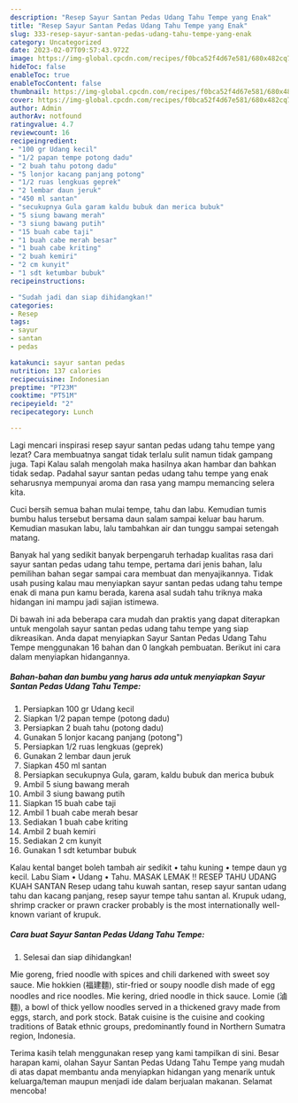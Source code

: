 ```yaml
---
description: "Resep Sayur Santan Pedas Udang Tahu Tempe yang Enak"
title: "Resep Sayur Santan Pedas Udang Tahu Tempe yang Enak"
slug: 333-resep-sayur-santan-pedas-udang-tahu-tempe-yang-enak
category: Uncategorized
date: 2023-02-07T09:57:43.972Z
image: https://img-global.cpcdn.com/recipes/f0bca52f4d67e581/680x482cq70/sayur-santan-pedas-udang-tahu-tempe-foto-resep-utama.jpg
hideToc: false
enableToc: true
enableTocContent: false
thumbnail: https://img-global.cpcdn.com/recipes/f0bca52f4d67e581/680x482cq70/sayur-santan-pedas-udang-tahu-tempe-foto-resep-utama.jpg
cover: https://img-global.cpcdn.com/recipes/f0bca52f4d67e581/680x482cq70/sayur-santan-pedas-udang-tahu-tempe-foto-resep-utama.jpg
author: Admin
authorAv: notfound
ratingvalue: 4.7
reviewcount: 16
recipeingredient:
- "100 gr Udang kecil"
- "1/2 papan tempe potong dadu"
- "2 buah tahu potong dadu"
- "5 lonjor kacang panjang potong"
- "1/2 ruas lengkuas geprek"
- "2 lembar daun jeruk"
- "450 ml santan"
- "secukupnya Gula garam kaldu bubuk dan merica bubuk"
- "5 siung bawang merah"
- "3 siung bawang putih"
- "15 buah cabe taji"
- "1 buah cabe merah besar"
- "1 buah cabe kriting"
- "2 buah kemiri"
- "2 cm kunyit"
- "1 sdt ketumbar bubuk"
recipeinstructions:

- "Sudah jadi dan siap dihidangkan!"
categories:
- Resep
tags:
- sayur
- santan
- pedas

katakunci: sayur santan pedas 
nutrition: 137 calories
recipecuisine: Indonesian
preptime: "PT23M"
cooktime: "PT51M"
recipeyield: "2"
recipecategory: Lunch

---
```



Lagi mencari inspirasi resep sayur santan pedas udang tahu tempe yang lezat? Cara membuatnya sangat tidak terlalu sulit namun tidak gampang juga. Tapi Kalau salah mengolah maka hasilnya akan hambar dan bahkan tidak sedap. Padahal sayur santan pedas udang tahu tempe yang enak seharusnya mempunyai aroma dan rasa yang mampu memancing selera kita.


Cuci bersih semua bahan mulai tempe, tahu dan labu. Kemudian tumis bumbu halus tersebut bersama daun salam sampai keluar bau harum. Kemudian masukan labu, lalu tambahkan air dan tunggu sampai setengah matang.

Banyak hal yang sedikit banyak berpengaruh terhadap kualitas rasa dari sayur santan pedas udang tahu tempe, pertama dari jenis bahan, lalu pemilihan bahan segar sampai cara membuat dan menyajikannya. Tidak usah pusing kalau mau menyiapkan sayur santan pedas udang tahu tempe enak di mana pun kamu berada, karena asal sudah tahu triknya maka hidangan ini mampu jadi sajian istimewa.


Di bawah ini ada beberapa cara mudah dan praktis yang dapat diterapkan untuk mengolah sayur santan pedas udang tahu tempe yang siap dikreasikan. Anda dapat menyiapkan Sayur Santan Pedas Udang Tahu Tempe menggunakan 16 bahan dan 0 langkah pembuatan. Berikut ini cara dalam menyiapkan hidangannya.

<!--inarticleads1-->

##### Bahan-bahan dan bumbu yang harus ada untuk menyiapkan Sayur Santan Pedas Udang Tahu Tempe:

1. Persiapkan 100 gr Udang kecil
1. Siapkan 1/2 papan tempe (potong dadu)
1. Persiapkan 2 buah tahu (potong dadu)
1. Gunakan 5 lonjor kacang panjang (potong&#34;)
1. Persiapkan 1/2 ruas lengkuas (geprek)
1. Gunakan 2 lembar daun jeruk
1. Siapkan 450 ml santan
1. Persiapkan secukupnya Gula, garam, kaldu bubuk dan merica bubuk
1. Ambil 5 siung bawang merah
1. Ambil 3 siung bawang putih
1. Siapkan 15 buah cabe taji
1. Ambil 1 buah cabe merah besar
1. Sediakan 1 buah cabe kriting
1. Ambil 2 buah kemiri
1. Sediakan 2 cm kunyit
1. Gunakan 1 sdt ketumbar bubuk


Kalau kental banget boleh tambah air sedikit • tahu kuning • tempe daun yg kecil. Labu Siam • Udang • Tahu. MASAK LEMAK ‼️ RESEP TAHU UDANG KUAH SANTAN Resep udang tahu kuwah santan, resep sayur santan udang tahu dan kacang panjang, resep sayur tempe tahu santan al. Krupuk udang, shrimp cracker or prawn cracker probably is the most internationally well-known variant of krupuk. 

<!--inarticleads2-->

##### Cara buat Sayur Santan Pedas Udang Tahu Tempe:


1. Selesai dan siap dihidangkan!

Mie goreng, fried noodle with spices and chili darkened with sweet soy sauce. Mie hokkien (福建麵), stir-fried or soupy noodle dish made of egg noodles and rice noodles. Mie kering, dried noodle in thick sauce. Lomie (滷麵), a bowl of thick yellow noodles served in a thickened gravy made from eggs, starch, and pork stock. Batak cuisine is the cuisine and cooking traditions of Batak ethnic groups, predominantly found in Northern Sumatra region, Indonesia. 

Terima kasih telah menggunakan resep yang kami tampilkan di sini. Besar harapan kami, olahan Sayur Santan Pedas Udang Tahu Tempe yang mudah di atas dapat membantu anda menyiapkan hidangan yang menarik untuk keluarga/teman maupun menjadi ide dalam berjualan makanan. Selamat mencoba!

